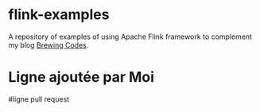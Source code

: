 # flink-examples

A repository of examples of using Apache Flink framework to complement my blog [Brewing Codes](https://brewing.codes/).

# Ligne ajoutée par Moi
#ligne pull request